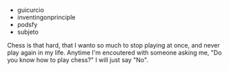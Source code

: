 - guicurcio
- inventingonprinciple
- podsfy
- subjeto


Chess is that hard, that I wanto so much to stop playing at once, and never play again in my life. Anytime I'm encoutered with someone asking me, "Do you know how to play chess?" I will just say "No".